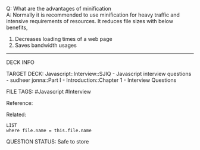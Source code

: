 Q: What are the advantages of minification  
A: Normally it is recommended to use minification for heavy traffic and intensive requirements of resources. It reduces file sizes with below benefits,
1. Decreases loading times of a web page
2. Saves bandwidth usages
<!--ID: 1693596698592-->

---

DECK INFO

TARGET DECK: Javascript::Interview::SJIQ - Javascript interview questions - sudheer jonna::Part I - Introduction::Chapter 1 - Interview Questions

FILE TAGS: #Javascript #Interview

Reference:

Related:

```dataview
LIST
where file.name = this.file.name
```

QUESTION STATUS: Safe to store